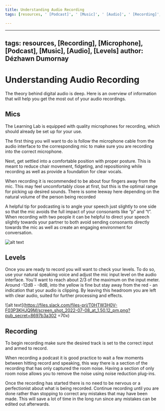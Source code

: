 ```yaml
---
title: Understanding Audio Recording
tags: [resources, ' [Podcast]', ' [Music]', ' [Audio]', ' [Recording]', ' [Microphone]', ' [Levels]']

---
```


---
tags: resources, [Recording], [Microphone], [Podcast], [Music], [Audio], [Levels]
author: Dézhawn Dumornay
---
# Understanding Audio Recording

The theory behind digital audio is deep. Here is an overview of information that will help you get the most out of your audio recordings.
##
## Mics

The Learning Lab is equipped with quality microphones for recording, which should already be set up for your use. 

The first thing you will want to do is follow the microphone cable from the audio interface to the corresponding mic to make sure you are recording into the correct microphone. 

Next, get settled into a comfortable position with proper posture. This is meant to reduce chair movement, fidgeting, and repositioning while recording as well as provide a foundation for clear vocals.

When recording it is recommended to be about four fingers away from the mic. This may feel uncomfortably close at first, but this is the optimal range for picking up desired sounds. There is some leeway here depending on the natural volume of the person being recorded

A helpful tip for podcasting is to angle your speech just slightly to one side so that the mic avoids the full impact of your consonants like “p” and “t”. When recording with two people it can be helpful to direct your speech slightly towards your partner to both avoid sending consonants directly towards the mic as well as create an engaging environment for conversation.

![alt text](https://files.slack.com/files-pri/T0HTW3H0V-F03PJ71P54J/screen_shot_2022-07-08_at_2.29.44_pm.png?pub_secret=8992341414)
##
## Levels

Once you are ready to record you will want to check your levels. To do so, use your natural speaking voice and adjust the mic input level on the audio interface. You'll want to reach about 2/3 of the maximum on the input meter. Around -12dB - -8dB, into the yellow is fine but stay away from the red - an indication that your audio is clipping. By leaving this headroom you are left with clear audio, suited for further processing and effects.

![alt text](https://files.slack.com/files-pri/T0HTW3H0V-F03P3KHJQ9M/screen_shot_2022-07-08_at_1.50.12_pm.png?pub_secret=8697b3a302 =70x)


##
## Recording 

To begin recording make sure the desired track is set to the correct input and armed to record.

When recording a podcast it is good practice to wait a few moments between hitting record and speaking, this way there is a section of the recording that has only captured the room noise. Having a section of only room noise allows you to remove the noise using noise reduction plug-ins.

Once the recording has started there is no need to be nervous or a perfectionist about what is being recorded. Continue recording until you are done rather than stopping to correct any mistakes that may have been made. This will save a lot of time in the long run since any mistakes can be edited out afterwards.